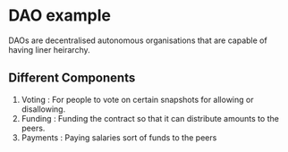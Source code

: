# DAO example

DAOs are decentralised autonomous organisations that are capable of having liner heirarchy.

## Different Components

1. Voting   : For people to vote on certain snapshots for allowing or disallowing.
2. Funding  : Funding the contract so that it can distribute amounts to the peers.
3. Payments : Paying salaries sort of funds to the peers
